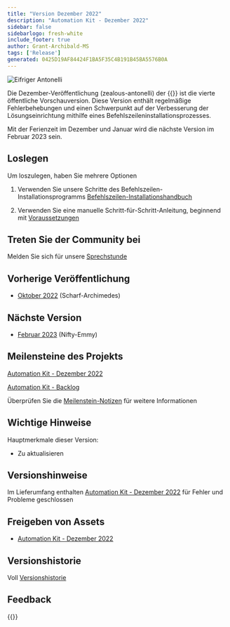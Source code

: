 ```yaml
---
title: "Version Dezember 2022"
description: "Automation Kit - Dezember 2022"
sidebar: false
sidebarlogo: fresh-white
include_footer: true
author: Grant-Archibald-MS
tags: ['Release']
generated: 0425D19AF84424F1BA5F35C4B191B45BA5576B0A
---
```


![Eifriger Antonelli](/images/zealous-antonelli.png)

Die Dezember-Veröffentlichung (zealous-antonelli) der {{<product-name>}} ist die vierte öffentliche Vorschauversion. Diese Version enthält regelmäßige Fehlerbehebungen und einen Schwerpunkt auf der Verbesserung der Lösungseinrichtung mithilfe eines Befehlszeileninstallationsprozesses.

Mit der Ferienzeit im Dezember und Januar wird die nächste Version im Februar 2023 sein.

## Loslegen

Um loszulegen, haben Sie mehrere Optionen

1. Verwenden Sie unsere Schritte des Befehlszeilen-Installationsprogramms [Befehlszeilen-Installationshandbuch](/de/get-started/install)

1. Verwenden Sie eine manuelle Schritt-für-Schritt-Anleitung, beginnend mit [Voraussetzungen](https://learn.microsoft.com/power-automate/guidance/automation-kit/setup/prerequisites)

## Treten Sie der Community bei

Melden Sie sich für unsere [Sprechstunde](/de/office-hours)

## Vorherige Veröffentlichung

- [Oktober 2022](/de/releases/november-2022) (Scharf-Archimedes)

## Nächste Version

- [Februar 2023](/de/releases/february-2023) (Nifty-Emmy)

## Meilensteine des Projekts

[Automation Kit - Dezember 2022](https://github.com/orgs/microsoft/projects/486/views/5)

[Automation Kit - Backlog](https://github.com/orgs/microsoft/projects/486/views/1)

Überprüfen Sie die [Meilenstein-Notizen](/de/releases/milestones) für weitere Informationen

## Wichtige Hinweise

Hauptmerkmale dieser Version:

- Zu aktualisieren

## Versionshinweise

Im Lieferumfang enthalten [Automation Kit - Dezember 2022](https://github.com/microsoft/powercat-automation-kit/releases/tag/AutomationKit-December2022) für Fehler und Probleme geschlossen

## Freigeben von Assets

- [Automation Kit - Dezember 2022](https://github.com/microsoft/powercat-automation-kit/releases/tag/AutomationKit-December2022)

## Versionshistorie

Voll [Versionshistorie](/de/releases)

## Feedback

{{<questions name="/content/de/releases/december-2022.json" completed="Vielen Dank für Ihr Feedback" showNavigationButtons="false" locale="de">}}

